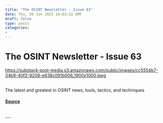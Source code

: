```yaml
---
title: "The OSINT Newsletter - Issue 63"
date: Thu, 30 Jan 2025 14:03:32 GMT
draft: false
type: posts
categories: 
- 
---
```

# The OSINT Newsletter - Issue 63
https://substack-post-media.s3.amazonaws.com/public/images/cc5554b7-34b9-40f2-9208-e638c091b006_1900x1000.jpeg
<br/>

<br/>
The latest and greatest in OSINT news, tools, tactics, and techniques

#### [Source](https://osintnewsletter.com/p/63)

<br/>
---
